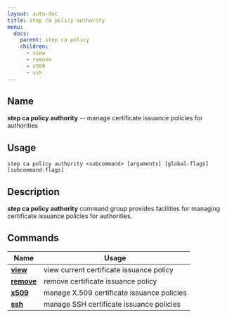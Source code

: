 ```yaml
---
layout: auto-doc
title: step ca policy authority
menu:
  docs:
    parent: step ca policy
    children:
      - view
      - remove
      - x509
      - ssh
---
```


## Name
**step ca policy authority** -- manage certificate issuance policies for authorities

## Usage

```raw
step ca policy authority <subcommand> [arguments] [global-flags] [subcommand-flags]
```

## Description

**step ca policy authority** command group provides facilities for managing certificate issuance policies for authorities.

## Commands


| Name | Usage |
|---|---|
| **[view](view/)** | view current certificate issuance policy |
| **[remove](remove/)** | remove certificate issuance policy |
| **[x509](x509/)** | manage X.509 certificate issuance policies |
| **[ssh](ssh/)** | manage SSH certificate issuance policies |

